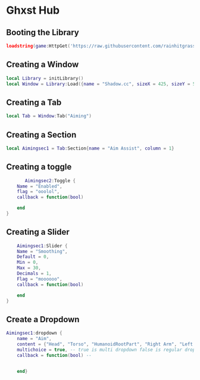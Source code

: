 # Ghxst Hub

## Booting the Library
```lua
loadstring(game:HttpGet('https://raw.githubusercontent.com/rainhitgrassed/awdasdadad/main/ui'))()
```



## Creating a Window
```lua
local Library = initLibrary()
local Window = Library:Load({name = "Shadow.cc", sizeX = 425, sizeY = 512, color = Color3.fromRGB(143, 23, 232)})
```



## Creating a Tab
```lua
local Tab = Window:Tab("Aiming")
```

## Creating a Section
```lua
local Aimingsec1 = Tab:Section{name = "Aim Assist", column = 1}
```

## Creating a toggle
```lua
       Aimingsec2:Toggle {
    Name = "Enabled",
    flag = "ooolol", 
    callback = function(bool)

    end
}
```

## Creating a Slider
```lua
    Aimingsec1:Slider {
    Name = "Smoothing",
    Default = 0,
    Min = 0,
    Max = 30,
    Decimals = 1,
    Flag = "moooooo",
    callback = function(bool)

    end
}
```
## Create a Dropdown
```lua
Aimingsec1:dropdown {
    name = "Aim",
    content = {"Head", "Torso", "HumanoidRootPart", "Right Arm", "Left Arm"},
    multichoice = true, -- true is multi dropdown false is regular dropdown
    callback = function(bool) --


    end}
```
